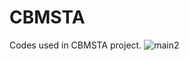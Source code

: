 # CBMSTA
Codes used in CBMSTA project.
![main2](https://github.com/haoshijie13/CBMSTA/assets/59014440/b811aadb-c938-46cc-b930-8228c412e97c)
